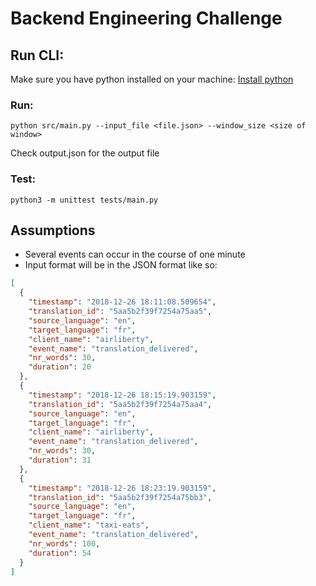 # Backend Engineering Challenge

## Run CLI:

Make sure you have python installed on your machine:
[Install python](https://www.python.org/downloads/)

### Run:

```
python src/main.py --input_file <file.json> --window_size <size of window>
```

Check output.json for the output file

### Test:

```
python3 -m unittest tests/main.py
```

## Assumptions

- Several events can occur in the course of one minute
- Input format will be in the JSON format like so:

```json
[
  {
    "timestamp": "2018-12-26 18:11:08.509654",
    "translation_id": "5aa5b2f39f7254a75aa5",
    "source_language": "en",
    "target_language": "fr",
    "client_name": "airliberty",
    "event_name": "translation_delivered",
    "nr_words": 30,
    "duration": 20
  },
  {
    "timestamp": "2018-12-26 18:15:19.903159",
    "translation_id": "5aa5b2f39f7254a75aa4",
    "source_language": "en",
    "target_language": "fr",
    "client_name": "airliberty",
    "event_name": "translation_delivered",
    "nr_words": 30,
    "duration": 31
  },
  {
    "timestamp": "2018-12-26 18:23:19.903159",
    "translation_id": "5aa5b2f39f7254a75bb3",
    "source_language": "en",
    "target_language": "fr",
    "client_name": "taxi-eats",
    "event_name": "translation_delivered",
    "nr_words": 100,
    "duration": 54
  }
]
```
